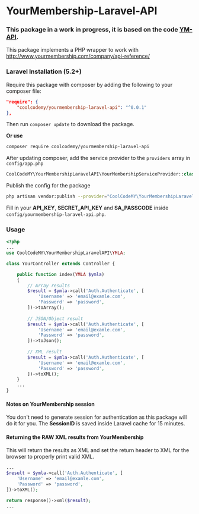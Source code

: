 # YourMembership-Laravel-API



### This package in a work in progress, it is based on the code [YM-API](https://github.com/phone2action/ym-api).

This package implements a PHP wrapper to work with http://www.yourmembership.com/company/api-reference/


### Laravel Installation (5.2+)


Require this package with composer by adding the following to your composer file:

```json
"require": {
    "coolcodemy/yourmembership-laravel-api": "^0.0.1"
},
```

Then run `composer update` to download the package.

**Or use**

```bash
composer require coolcodemy/yourmembership-laravel-api
```


After updating composer, add the service provider to the `providers` array in `config/app.php`

```php
CoolCodeMY\YourMembershipLaravelAPI\YourMembershipServiceProvider::class,
```

Publish the config for the package
```bash
php artisan vendor:publish --provider="CoolCodeMY\YourMembershipLaravelAPI\YourMembershipServiceProvider"
```

Fill in your **API_KEY**, **SECRET_API_KEY** and **SA_PASSCODE** inside `config/yourmembership-laravel-api.php`.


### Usage

```php
<?php
...
use CoolCodeMY\YourMembershipLaravelAPI\YMLA;

class YourController extends Controller {

    public function index(YMLA $ymla)
    {
        // Array results
        $result = $ymla->call('Auth.Authenticate', [
            'Username' => 'email@examle.com',
            'Password' => 'password',
        ])->toArray();
        
        // JSON/Object result
        $result = $ymla->call('Auth.Authenticate', [
            'Username' => 'email@examle.com',
            'Password' => 'password',
        ])->toJson();
        
        // XML result
        $result = $ymla->call('Auth.Authenticate', [
            'Username' => 'email@examle.com',
            'Password' => 'password',
        ])->toXML();
    }
    ...
}
```
#### Notes on YourMembership session
You don't need to generate session for authentication as this package will do it for you. The **SessionID** is saved inside Laravel cache for 15 minutes.


####  Returning the RAW XML results from YourMembership
This will return the results as XML and set the return header to XML for the browser to properly print valid XML.
```php
...
$result = $ymla->call('Auth.Authenticate', [
    'Username' => 'email@examle.com',
    'Password' => 'password',
])->toXML();

return response()->xml($result);
...
```


